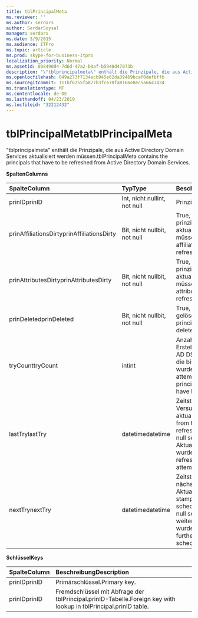 ```yaml
---
title: tblPrincipalMeta
ms.reviewer: ''
ms.author: serdars
author: SerdarSoysal
manager: serdars
ms.date: 3/9/2015
ms.audience: ITPro
ms.topic: article
ms.prod: skype-for-business-itpro
localization_priority: Normal
ms.assetid: 808490d4-7d6d-47a2-b8af-b5940d47073b
description: "\"tblprincipalmeta\" enthält die Prinzipale, die aus Active Directory Domain Services aktualisiert werden müssen."
ms.openlocfilehash: 049a273f7134ecb945e62da39469bcaf0defbffb
ms.sourcegitcommit: 111bf6255fa877b3fce70fa8166e8ec5a6643434
ms.translationtype: MT
ms.contentlocale: de-DE
ms.lasthandoff: 04/23/2019
ms.locfileid: "32212432"
---
```

# <a name="tblprincipalmeta"></a><span data-ttu-id="a1a63-103">tblPrincipalMeta</span><span class="sxs-lookup"><span data-stu-id="a1a63-103">tblPrincipalMeta</span></span>
 
<span data-ttu-id="a1a63-104">"tblprincipalmeta" enthält die Prinzipale, die aus Active Directory Domain Services aktualisiert werden müssen.</span><span class="sxs-lookup"><span data-stu-id="a1a63-104">tblPrincipalMeta contains the principals that have to be refreshed from Active Directory Domain Services.</span></span>
  
<span data-ttu-id="a1a63-105">**Spalten**</span><span class="sxs-lookup"><span data-stu-id="a1a63-105">**Columns**</span></span>

|<span data-ttu-id="a1a63-106">**Spalte**</span><span class="sxs-lookup"><span data-stu-id="a1a63-106">**Column**</span></span>|<span data-ttu-id="a1a63-107">**Typ**</span><span class="sxs-lookup"><span data-stu-id="a1a63-107">**Type**</span></span>|<span data-ttu-id="a1a63-108">**Beschreibung**</span><span class="sxs-lookup"><span data-stu-id="a1a63-108">**Description**</span></span>|
|:-----|:-----|:-----|
|<span data-ttu-id="a1a63-109">prinID</span><span class="sxs-lookup"><span data-stu-id="a1a63-109">prinID</span></span>  <br/> |<span data-ttu-id="a1a63-110">Int, nicht null</span><span class="sxs-lookup"><span data-stu-id="a1a63-110">int, not null</span></span>  <br/> |<span data-ttu-id="a1a63-111">Prinzipal-ID.</span><span class="sxs-lookup"><span data-stu-id="a1a63-111">Principal ID.</span></span>  <br/> |
|<span data-ttu-id="a1a63-112">prinAffiliationsDirty</span><span class="sxs-lookup"><span data-stu-id="a1a63-112">prinAffiliationsDirty</span></span>  <br/> |<span data-ttu-id="a1a63-113">Bit, nicht null</span><span class="sxs-lookup"><span data-stu-id="a1a63-113">bit, not null</span></span>  <br/> |<span data-ttu-id="a1a63-114">True, wenn prinzipalzuordnungen aktualisiert werden müssen.</span><span class="sxs-lookup"><span data-stu-id="a1a63-114">True if principal affiliations have to be refreshed.</span></span>  <br/> |
|<span data-ttu-id="a1a63-115">prinAttributesDirty</span><span class="sxs-lookup"><span data-stu-id="a1a63-115">prinAttributesDirty</span></span>  <br/> |<span data-ttu-id="a1a63-116">Bit, nicht null</span><span class="sxs-lookup"><span data-stu-id="a1a63-116">bit, not null</span></span>  <br/> |<span data-ttu-id="a1a63-117">True, wenn prinzipalattribute aktualisiert werden müssen.</span><span class="sxs-lookup"><span data-stu-id="a1a63-117">True if principal attributes have to be refreshed.</span></span>  <br/> |
|<span data-ttu-id="a1a63-118">prinDeleted</span><span class="sxs-lookup"><span data-stu-id="a1a63-118">prinDeleted</span></span>  <br/> |<span data-ttu-id="a1a63-119">Bit, nicht null</span><span class="sxs-lookup"><span data-stu-id="a1a63-119">bit, not null</span></span>  <br/> |<span data-ttu-id="a1a63-120">True, wenn der Prinzipal gelöscht wurde.</span><span class="sxs-lookup"><span data-stu-id="a1a63-120">True if the principal has been deleted.</span></span>  <br/> |
|<span data-ttu-id="a1a63-121">tryCount</span><span class="sxs-lookup"><span data-stu-id="a1a63-121">tryCount</span></span>  <br/> |<span data-ttu-id="a1a63-122">int</span><span class="sxs-lookup"><span data-stu-id="a1a63-122">int</span></span>  <br/> |<span data-ttu-id="a1a63-123">Anzahl der Versuche zum Erstellen den Prinzipal aus AD DS zu aktualisieren, die bisher ausgeführt wurden.</span><span class="sxs-lookup"><span data-stu-id="a1a63-123">Number of attempts to refresh the principal from AD DS that have happened so far.</span></span>  <br/> |
|<span data-ttu-id="a1a63-124">lastTry</span><span class="sxs-lookup"><span data-stu-id="a1a63-124">lastTry</span></span>  <br/> |<span data-ttu-id="a1a63-125">datetime</span><span class="sxs-lookup"><span data-stu-id="a1a63-125">datetime</span></span>  <br/> |<span data-ttu-id="a1a63-126">Zeitstempel vom aktuellen Versuch, den Prinzipal zu aktualisieren.</span><span class="sxs-lookup"><span data-stu-id="a1a63-126">Time stamp from the latest attempt to refresh the principal.</span></span> <span data-ttu-id="a1a63-127">Kann null sein, wenn noch keine Aktualisierung versucht wurde.</span><span class="sxs-lookup"><span data-stu-id="a1a63-127">Can be null if no refresh has been attempted yet.</span></span>  <br/> |
|<span data-ttu-id="a1a63-128">nextTry</span><span class="sxs-lookup"><span data-stu-id="a1a63-128">nextTry</span></span>  <br/> |<span data-ttu-id="a1a63-129">datetime</span><span class="sxs-lookup"><span data-stu-id="a1a63-129">datetime</span></span>  <br/> |<span data-ttu-id="a1a63-130">Zeitstempel für die nächste geplante Aktualisierung.</span><span class="sxs-lookup"><span data-stu-id="a1a63-130">Time stamp for the next scheduled refresh.</span></span> <span data-ttu-id="a1a63-131">Kann null sein, wenn keine weiteren Refresh geplant wurde.</span><span class="sxs-lookup"><span data-stu-id="a1a63-131">Can be null if no further refresh has been scheduled.</span></span>  <br/> |
   
<span data-ttu-id="a1a63-132">**Schlüssel**</span><span class="sxs-lookup"><span data-stu-id="a1a63-132">**Keys**</span></span>

|<span data-ttu-id="a1a63-133">**Spalte**</span><span class="sxs-lookup"><span data-stu-id="a1a63-133">**Column**</span></span>|<span data-ttu-id="a1a63-134">**Beschreibung**</span><span class="sxs-lookup"><span data-stu-id="a1a63-134">**Description**</span></span>|
|:-----|:-----|
|<span data-ttu-id="a1a63-135">prinID</span><span class="sxs-lookup"><span data-stu-id="a1a63-135">prinID</span></span>  <br/> |<span data-ttu-id="a1a63-136">Primärschlüssel.</span><span class="sxs-lookup"><span data-stu-id="a1a63-136">Primary key.</span></span>  <br/> |
|<span data-ttu-id="a1a63-137">prinID</span><span class="sxs-lookup"><span data-stu-id="a1a63-137">prinID</span></span>  <br/> |<span data-ttu-id="a1a63-138">Fremdschlüssel mit Abfrage der tblPrincipal.prinID-Tabelle.</span><span class="sxs-lookup"><span data-stu-id="a1a63-138">Foreign key with lookup in tblPrincipal.prinID table.</span></span>  <br/> |
   

